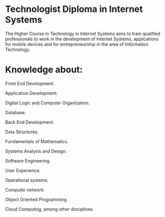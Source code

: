 # Technologist Diploma in Internet Systems
The Higher Course in Technology in Internet Systems aims to train qualified professionals to work in the development of Internet Systems, applications for mobile devices and for entrepreneurship in the area of Information Technology.


# Knowledge about:

Front End Development.

Application Development.

Digital Logic and Computer Organization.

Database.

Back End Development.

Data Structures.

Fundamentals of Mathematics.

Systems Analysis and Design.

Software Engineering.

User Experience.

Operational systems.

Computer network.

Object Oriented Programming.

Cloud Computing, among other disciplines.
